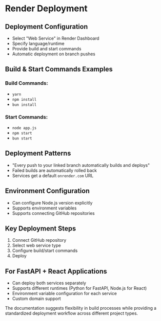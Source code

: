 # Render Deployment

## Deployment Configuration
- Select "Web Service" in Render Dashboard
- Specify language/runtime
- Provide build and start commands
- Automatic deployment on branch pushes

## Build & Start Commands Examples
### Build Commands:
- `yarn`
- `npm install`
- `bun install`

### Start Commands:
- `node app.js`
- `npm start`
- `bun start`

## Deployment Patterns
- "Every push to your linked branch automatically builds and deploys"
- Failed builds are automatically rolled back
- Services get a default `onrender.com` URL

## Environment Configuration
- Can configure Node.js version explicitly
- Supports environment variables
- Supports connecting GitHub repositories

## Key Deployment Steps
1. Connect GitHub repository
2. Select web service type
3. Configure build/start commands
4. Deploy

## For FastAPI + React Applications
- Can deploy both services separately
- Supports different runtimes (Python for FastAPI, Node.js for React)
- Environment variable configuration for each service
- Custom domain support

The documentation suggests flexibility in build processes while providing a standardized deployment workflow across different project types.